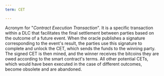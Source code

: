```yaml
---
term: CET

---
```

Acronym for "*Contract Execution Transaction*". It is a specific transaction within a DLC that facilitates the final settlement between parties based on the outcome of a future event. When the oracle publishes a signature corresponding to the event's result, the parties use this signature to complete and unlock the CET, which sends the funds to the winning party. The signed CET is then mined, and the winner receives the bitcoins they are owed according to the smart contract's terms. All other potential CETs, which would have been executed in the case of different outcomes, become obsolete and are abandoned.